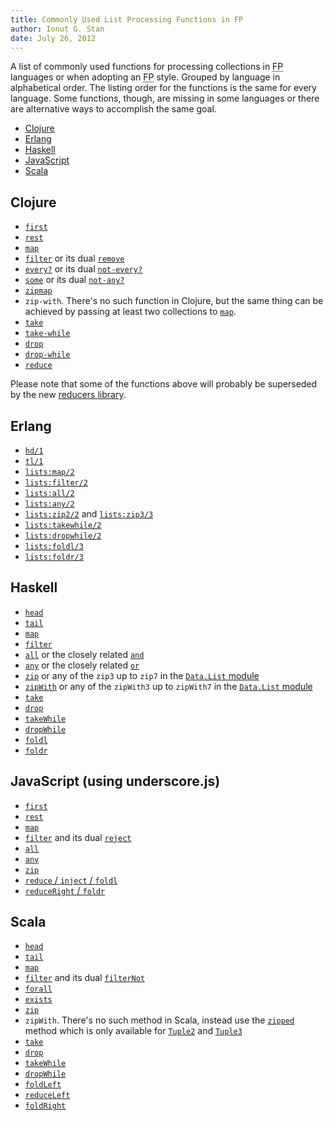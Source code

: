 ```yaml
---
title: Commonly Used List Processing Functions in FP
author: Ionuț G. Stan
date: July 26, 2012
---
```


A list of commonly used functions for processing collections in
<abbr title="Functional Programming">FP</abbr> languages or when adopting an
<abbr title="Functional Programming">FP</abbr> style. Grouped by language in
alphabetical order. The listing order for the functions is the same for every
language. Some functions, though, are missing in some languages or there are
alternative ways to accomplish the same goal.

 - [Clojure](#clojure)
 - [Erlang](#erlang)
 - [Haskell](#haskell)
 - [JavaScript](#javascript-using-underscore.js)
 - [Scala](#scala)

Clojure
-------
 - [`first`](http://clojuredocs.org/clojure_core/clojure.core/first)
 - [`rest`](http://clojuredocs.org/clojure_core/clojure.core/rest)
 - [`map`](http://clojuredocs.org/clojure_core/clojure.core/map)
 - [`filter`](http://clojuredocs.org/clojure_core/clojure.core/filter) or its
   dual [`remove`](http://clojuredocs.org/clojure_core/clojure.core/remove)
 - [`every?`](http://clojuredocs.org/clojure_core/clojure.core/every_q) or its
   dual [`not-every?`](http://clojuredocs.org/clojure_core/clojure.core/not-every_q)
 - [`some`](http://clojuredocs.org/clojure_core/clojure.core/some) or its
   dual [`not-any?`](http://clojuredocs.org/clojure_core/clojure.core/not-any_q)
 - [`zipmap`](http://clojuredocs.org/clojure_core/clojure.core/zipmap)
 - `zip-with`. There's no such function in Clojure, but the same thing can be
   achieved by passing at least two collections to [`map`](http://clojuredocs.org/clojure_core/clojure.core/map).
 - [`take`](http://clojuredocs.org/clojure_core/clojure.core/take)
 - [`take-while`](http://clojuredocs.org/clojure_core/clojure.core/take-while)
 - [`drop`](http://clojuredocs.org/clojure_core/clojure.core/drop)
 - [`drop-while`](http://clojuredocs.org/clojure_core/clojure.core/drop-while)
 - [`reduce`](http://clojuredocs.org/clojure_core/clojure.core/reduce)

Please note that some of the functions above will probably be superseded by the
new [reducers library](http://clojure.com/blog/2012/05/15/anatomy-of-reducer.html).


Erlang
------
 - [`hd/1`](http://www.erlang.org/doc/man/erlang.html#hd-1)
 - [`tl/1`](http://www.erlang.org/doc/man/erlang.html#tl-1)
 - [`lists:map/2`](http://www.erlang.org/doc/man/lists.html#map-2)
 - [`lists:filter/2`](http://www.erlang.org/doc/man/lists.html#filter-2)
 - [`lists:all/2`](http://www.erlang.org/doc/man/lists.html#all-2)
 - [`lists:any/2`](http://www.erlang.org/doc/man/lists.html#any-2)
 - [`lists:zip2/2`](http://www.erlang.org/doc/man/lists.html#zip-2) and
   [`lists:zip3/3`](http://www.erlang.org/doc/man/lists.html#zip-2)
 - [`lists:takewhile/2`](http://www.erlang.org/doc/man/lists.html#takewhile-2)
 - [`lists:dropwhile/2`](http://www.erlang.org/doc/man/lists.html#dropwhile-2)
 - [`lists:foldl/3`](http://www.erlang.org/doc/man/lists.html#foldl-3)
 - [`lists:foldr/3`](http://www.erlang.org/doc/man/lists.html#foldr-3)

Haskell
-------
 - [`head`](http://hackage.haskell.org/packages/archive/base/latest/doc/html/Prelude.html#v:head)
 - [`tail`](http://hackage.haskell.org/packages/archive/base/latest/doc/html/Prelude.html#v:tail)
 - [`map`](http://hackage.haskell.org/packages/archive/base/latest/doc/html/Prelude.html#v:map)
 - [`filter`](http://hackage.haskell.org/packages/archive/base/latest/doc/html/Prelude.html#v:filter)
 - [`all`](http://hackage.haskell.org/packages/archive/base/latest/doc/html/Prelude.html#v:all)
   or the closely related [`and`](http://hackage.haskell.org/packages/archive/base/latest/doc/html/Prelude.html#v:and)
 - [`any`](http://hackage.haskell.org/packages/archive/base/latest/doc/html/Prelude.html#v:any)
   or the closely related [`or`](http://hackage.haskell.org/packages/archive/base/latest/doc/html/Prelude.html#v:or)
 - [`zip`](http://hackage.haskell.org/packages/archive/base/latest/doc/html/Prelude.html#v:zip)
   or any of the `zip3` up to `zip7` in the
   [`Data.List` module](http://hackage.haskell.org/packages/archive/base/latest/doc/html/Data-List.html#v:zip3)
 - [`zipWith`](http://hackage.haskell.org/packages/archive/base/latest/doc/html/Prelude.html#v:zipWith)
   or any of the `zipWith3` up to `zipWith7` in the
   [`Data.List` module](http://hackage.haskell.org/packages/archive/base/latest/doc/html/Data-List.html#v:zipWith3)
 - [`take`](http://hackage.haskell.org/packages/archive/base/latest/doc/html/Prelude.html#v:take)
 - [`drop`](http://hackage.haskell.org/packages/archive/base/latest/doc/html/Prelude.html#v:drop)
 - [`takeWhile`](http://hackage.haskell.org/packages/archive/base/latest/doc/html/Prelude.html#v:takeWhile)
 - [`dropWhile`](http://hackage.haskell.org/packages/archive/base/latest/doc/html/Prelude.html#v:dropWhile)
 - [`foldl`](http://hackage.haskell.org/packages/archive/base/latest/doc/html/Prelude.html#v:foldl)
 - [`foldr`](http://hackage.haskell.org/packages/archive/base/latest/doc/html/Prelude.html#v:foldr)

JavaScript (using underscore.js)
--------------------------------
 - [`first`](http://underscorejs.org/#first)
 - [`rest`](http://underscorejs.org/#rest)
 - [`map`](http://underscorejs.org/#map)
 - [`filter`](http://underscorejs.org/#filter) and its dual [`reject`](http://underscorejs.org/#reject)
 - [`all`](http://underscorejs.org/#all)
 - [`any`](http://underscorejs.org/#any)
 - [`zip`](http://underscorejs.org/#zip3)
 - [`reduce` / `inject` / `foldl`](http://underscorejs.org/#reduce)
 - [`reduceRight` / `foldr`](http://underscorejs.org/#reduceRight)

Scala
-----
 - [`head`](http://scalex.org/?q=List.head#scalacollectionimmutableListAheadA)
 - [`tail`](http://scalex.org/?q=List.tail#scalacollectionimmutableListAtailListA)
 - [`map`](http://scalex.org/?q=List.map#scalacollectionimmutableListAmapBfABListB)
 - [`filter`](http://scalex.org/?q=List.filter#scalacollectionimmutableListAfilterpABooleanListA)
   and its dual [`filterNot`](http://scalex.org/?q=List.filter#scalacollectionimmutableListAfilterNotpABooleanListA)
 - [`forall`](http://scalex.org/?q=List.forall#scalacollectionimmutableListAforallpABooleanBoolean)
 - [`exists`](http://scalex.org/?q=List.forall#scalacollectionimmutableListAexistspABooleanBoolean)
 - [`zip`](http://scalex.org/?q=List.forall#scalacollectionimmutableListAzipBthatGenIterableBListAB)
 - `zipWith`. There's no such method in Scala, instead use the
   [`zipped`](http://scalex.org/?q=Tuple2.zipped#scalaTuple2T1T2zippedRepr1El1Repr2El2implicitw1T1TraversableLikeEl1Repr1implicitw2T2IterableLikeEl2Repr2ZippedRepr1El1Repr2El2)
   method which is only available for
   [`Tuple2`](http://www.scala-lang.org/api/current/scala/Tuple2#!%3D%28Any%29%3ABoolean)
   and
   [`Tuple3`](http://www.scala-lang.org/api/current/scala/Tuple3#!%3D%28Any%29%3ABoolean)
 - [`take`](http://scalex.org/?q=List.zipWith#scalacollectionimmutableListAtakenIntListA)
 - [`drop`](http://scalex.org/?q=List.drop#scalacollectionimmutableListAdropnIntListA)
 - [`takeWhile`](http://scalex.org/?q=List.zipWith#scalacollectionimmutableListAtakeWhilepABooleanListA)
 - [`dropWhile`](http://scalex.org/?q=List.dropWhile#scalacollectionimmutableListAdropWhilepABooleanListA)
 - [`foldLeft`](http://scalex.org/?q=List.reduceLeft#scalacollectionimmutableListAfoldLeftBzBfBABB)
 - [`reduceLeft`](http://scalex.org/?q=List.reduceLeft#scalacollectionimmutableListAreduceLeftBAfBABB)
 - [`foldRight`](http://scalex.org/?q=List.foldRight#scalacollectionimmutableListAfoldRightBzBfABBB)
